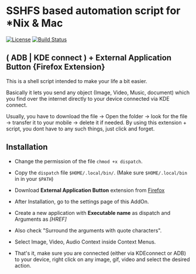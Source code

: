 # SSHFS based automation script for *Nix & Mac 

[![License](http://img.shields.io/:license-LGPLv2.1-blue.svg)](https://github.com/ravid7/KDE-Shell/blob/master/LICENSE)
[![Build Status](https://travis-ci.org/ravid7/KDE-Shell.svg?branch=master)](https://github.com/ravid7/KDE-Shell)

## ( ADB | KDE connect ) + External Application Button {Firefox Extension}

This is a shell script intended to make your life a bit easier.

Basically it lets you send any object (Image, Video, Music, document) which you find over the internet directly to your device connected via KDE connect.

Usually, you have to download the file -> Open the folder -> look for the file -> transfer it to your mobile -> delete it if needed. By using this extension + script, you dont have to any such things, just click and forget.

## Installation

+ Change the permission of the file `chmod +x dispatch`.

+ Copy the `dispatch` file `$HOME/.local/bin/`. (Make sure `$HOME/.local/bin` in in your `$PATH`)

+ Download **External Application Button** extension from [Firefox](https://addons.mozilla.org/en-US/firefox/addon/external-application/)

+ After Installation, go to the settings page of this AddOn.

+ Create a new application with **Executable name** as dispatch and Arguments as *[HREF]*

+ Also check "Surround the arguments with quote characters".

+ Select Image, Video, Audio Context inside Context Menus.

+ That's it, make sure you are connected (either via KDEconnect or ADB) to your device, right click on any image, gif, video and select the desired action.



